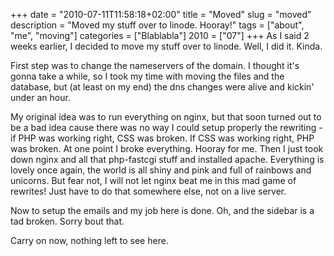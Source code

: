 +++
date = "2010-07-11T11:58:18+02:00"
title = "Moved"
slug = "moved"
description = "Moved my stuff over to linode. Hooray!"
tags = ["about", "me", "moving"]
categories = ["Blablabla"]
2010 = ["07"]
+++
As I said 2 weeks earlier, I decided to move my stuff over to linode. Well, I did it. Kinda.

First step was to change the nameservers of the domain. I thought it's gonna take a while, so I took my time with moving the files and the database, but (at least on my end) the dns changes were alive and kickin' under an hour.

My original idea was to run everything on nginx, but that soon turned out to be a bad idea cause there was no way I could setup properly the rewriting - if PHP was working right, CSS was broken. If CSS was working right, PHP was broken. At one point I broke everything. Hooray for me. Then I just took down nginx and all that php-fastcgi stuff and installed apache. Everything is lovely once again, the world is all shiny and pink and full of rainbows and unicorns. But fear not, I will not let nginx beat me in this mad game of rewrites! Just have to do that somewhere else, not on a live server.

Now to setup the emails and my job here is done. Oh, and the sidebar is a tad broken. Sorry bout that.

Carry on now, nothing left to see here.
